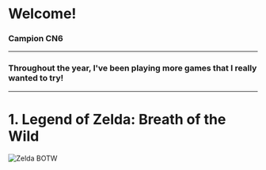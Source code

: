 # Welcome!
### Campion CN6
---
### Throughout the year, I've been playing more games that I really wanted to try!
---

# 1. Legend of Zelda: Breath of the Wild
![Zelda BOTW](https://upload.wikimedia.org/wikipedia/en/c/c6/The_Legend_of_Zelda_Breath_of_the_Wild.jpg)

